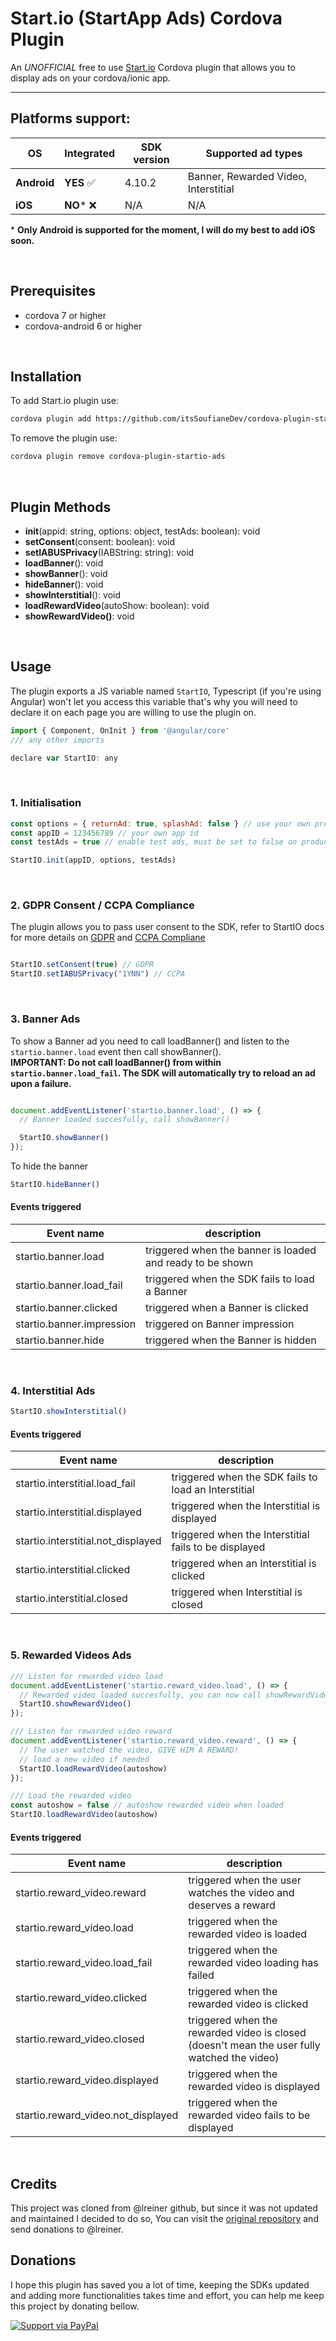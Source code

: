 # Start.io (StartApp Ads) Cordova Plugin

An *UNOFFICIAL* free to use [Start.io](https://www.start.io/) Cordova plugin that allows you to display ads on your cordova/ionic app.

---

## Platforms support:
| OS | Integrated | SDK version | Supported ad types | 
|----|------------| ------------------ |-------------|
| **Android** | **YES** :white_check_mark: | 4.10.2 | Banner, Rewarded Video, Interstitial |
| **iOS** | **NO*** :x: | N/A | N/A |

\* **Only Android is supported for the moment, I will do my best to add iOS soon.**

<br/>

## Prerequisites

* cordova 7 or higher
* cordova-android 6 or higher

<br/>

## Installation

To add Start.io plugin use:
```bash
cordova plugin add https://github.com/itsSoufianeDev/cordova-plugin-startio-ads
```

To remove the plugin use:
```bash
cordova plugin remove cordova-plugin-startio-ads
```
<br/>

## Plugin Methods

* **init**(appid: string, options: object, testAds: boolean): void 
* **setConsent**(consent: boolean): void
* **setIABUSPrivacy**(IABString: string): void
* **loadBanner**(): void
* **showBanner**(): void
* **hideBanner**(): void
* **showInterstitial**(): void
* **loadRewardVideo**(autoShow: boolean): void
* **showRewardVideo()**: void
<br/>

## Usage

The plugin exports a JS variable named `StartIO`, Typescript (if you're using Angular) won't let you access this variable that's why you will need to declare it on each page you are willing to use the plugin on.

```js
import { Component, OnInit } from '@angular/core'
/// any other imports

declare var StartIO: any
```
<br/>

### 1. Initialisation
```js
const options = { returnAd: true, splashAd: false } // use your own preferences
const appID = 123456789 // your own app id
const testAds = true // enable test ads, must be set to false on production app

StartIO.init(appID, options, testAds)
```
<br/>

### 2. GDPR Consent / CCPA Compliance

The plugin allows you to pass user consent to the SDK, refer to StartIO docs for more details on [GDPR](https://support.start.io/hc/en-us/articles/360014774799-Integration-via-Maven#consent-from-european-users-gdpr--0-10) and [CCPA Compliane](https://support.start.io/hc/en-us/articles/360014774799-Integration-via-Maven#ccpa-compliance-0-11)
```js

StartIO.setConsent(true) // GDPR
StartIO.setIABUSPrivacy("1YNN") // CCPA
```
<br/>

### 3. Banner Ads

To show a Banner ad you need to call loadBanner() and listen to the `startio.banner.load` event then call showBanner().<br/>
**IMPORTANT: Do not call loadBanner() from within `startio.banner.load_fail`. The SDK will automatically try to reload an ad upon a failure.**

```js

document.addEventListener('startio.banner.load', () => {
  // Banner loaded succesfully, call showBanner()

  StartIO.showBanner()
});
```
To hide the banner
```js
StartIO.hideBanner()
```

#### Events triggered 

| Event name | description |
|------------|-------------|
| startio.banner.load | triggered when the banner is loaded and ready to be shown |
| startio.banner.load_fail | triggered when the SDK fails to load a Banner |
| startio.banner.clicked | triggered when a Banner is clicked |
| startio.banner.impression | triggered on Banner impression |
| startio.banner.hide | triggered when the Banner is hidden |

<br/>

### 4. Interstitial Ads

```js
StartIO.showInterstitial()
```

#### Events triggered 

| Event name | description |
|------------|-------------|
| startio.interstitial.load_fail | triggered when the SDK fails to load an Interstitial |
| startio.interstitial.displayed | triggered when the Interstitial is displayed |
| startio.interstitial.not_displayed | triggered when the Interstitial fails to be displayed |
| startio.interstitial.clicked | triggered when an Interstitial is clicked |
| startio.interstitial.closed | triggered when Interstitial is closed |

<br/>

### 5. Rewarded Videos Ads

```js
/// Listen for rewarded video load
document.addEventListener('startio.reward_video.load', () => {
  // Rewarded video loaded succesfully, you can now call showRewardVideo()
  StartIO.showRewardVideo()
});

/// Listen for rewarded video reward
document.addEventListener('startio.reward_video.reward', () => {
  // The user watched the video, GIVE HIM A REWARD!
  // load a new video if needed
  StartIO.loadRewardVideo(autoshow)
});

/// Load the rewarded video
const autoshow = false // autoshow rewarded video when loaded
StartIO.loadRewardVideo(autoshow)
```

#### Events triggered 

| Event name | description |
|------------|-------------|
| startio.reward_video.reward | triggered when the user watches the video and deserves a reward |
| startio.reward_video.load | triggered when the rewarded video is loaded |
| startio.reward_video.load_fail | triggered when the rewarded video loading has failed |
| startio.reward_video.clicked | triggered when the rewarded video is clicked |
| startio.reward_video.closed | triggered when the rewarded video is closed (doesn't mean the user fully watched the video) |
| startio.reward_video.displayed | triggered when the rewarded video is displayed |
| startio.reward_video.not_displayed | triggered when the rewarded video fails to be displayed |

<br/>

## Credits

This project was cloned from @lreiner github, but since it was not updated and maintained I decided to do so, You can visit the [original repository](https://github.com/lreiner/cordova-plugin-startapp-ads) and send donations to @lreiner.
<br/>

## Donations
I hope this plugin has saved you a lot of time, keeping the SDKs updated and adding more functionalities takes time and effort, you can help me keep this project by donating bellow.
<br/>

[![Support via PayPal](https://cdn.rawgit.com/twolfson/paypal-github-button/1.0.0/dist/button.svg)](https://paypal.me/mganisoufiane) 
